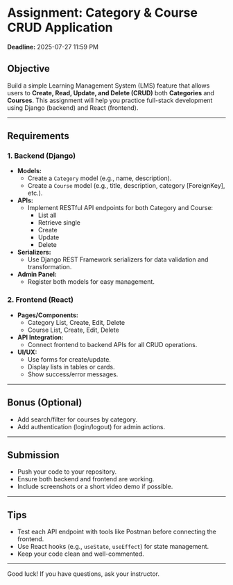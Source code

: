 # Assignment: Category & Course CRUD Application

**Deadline:** 2025-07-27 11:59 PM

## Objective
Build a simple Learning Management System (LMS) feature that allows users to **Create, Read, Update, and Delete (CRUD)** both **Categories** and **Courses**. This assignment will help you practice full-stack development using Django (backend) and React (frontend).

---

## Requirements

### 1. Backend (Django)
- **Models:**
  - Create a `Category` model (e.g., name, description).
  - Create a `Course` model (e.g., title, description, category [ForeignKey], etc.).
- **APIs:**
  - Implement RESTful API endpoints for both Category and Course:
    - List all
    - Retrieve single
    - Create
    - Update
    - Delete
- **Serializers:**
  - Use Django REST Framework serializers for data validation and transformation.
- **Admin Panel:**
  - Register both models for easy management.

### 2. Frontend (React)
- **Pages/Components:**
  - Category List, Create, Edit, Delete
  - Course List, Create, Edit, Delete
- **API Integration:**
  - Connect frontend to backend APIs for all CRUD operations.
- **UI/UX:**
  - Use forms for create/update.
  - Display lists in tables or cards.
  - Show success/error messages.

---

## Bonus (Optional)
- Add search/filter for courses by category.
- Add authentication (login/logout) for admin actions.

---

## Submission
- Push your code to your repository.
- Ensure both backend and frontend are working.
- Include screenshots or a short video demo if possible.

---

## Tips
- Test each API endpoint with tools like Postman before connecting the frontend.
- Use React hooks (e.g., `useState`, `useEffect`) for state management.
- Keep your code clean and well-commented.

---

Good luck! If you have questions, ask your instructor. 